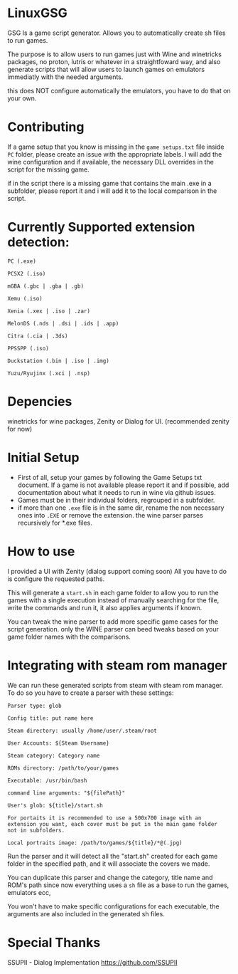 # LinuxGSG
GSG Is a game script  generator. Allows you to automatically create sh files to run games.

The purpose is to allow users to run games just with Wine and winetricks packages, no proton, lutris or whatever in a straightfoward way, and also generate
scripts that will allow users to launch games on emulators immediatly with the needed arguments.

this does NOT configure automatically the emulators, you have to do that on your own.

# Contributing

If a game setup that you know is missing in the `game setups.txt` file inside `PC` folder, please create an issue with the appropriate labels.
I will add the wine configuration and if available, the necessary DLL overrides in the script for the missing game.

if in the script there is a missing game that contains the main .exe in a subfolder, please report it and i will add it to the
local comparison in the script.


# Currently Supported extension detection:
```
PC (.exe)

PCSX2 (.iso)

mGBA (.gbc | .gba | .gb)

Xemu (.iso)

Xenia (.xex | .iso | .zar)

MelonDS (.nds | .dsi | .ids | .app)

Citra (.cia | .3ds)

PPSSPP (.iso)

Duckstation (.bin | .iso | .img)  

Yuzu/Ryujinx (.xci | .nsp)
```
# Depencies
winetricks for wine packages, Zenity or Dialog for UI. (recommended zenity for now)

# Initial Setup
- First of all, setup your games by following the Game Setups txt document. If a game is not available please report it
  and if possible, add documentation about what it needs to run in wine via github issues.
- Games must be in their individual folders, regrouped in a subfolder.
- if more than one `.exe` file is in the same dir, rename the non necessary ones into `.EXE` or remove the extension. the wine parser
  parses recursively for *.exe files.

# How to use

I provided a UI with Zenity (dialog support coming soon)
All you have to do is configure the requested paths.

This will generate a `start.sh` in each game folder to allow you to run the games with a single execution instead of manually
searching for the file, write the commands and run it, it also applies arguments if known.

You can tweak the wine parser to add more specific game cases for the script generation.
only the WINE parser can beed tweaks based on your game folder names with the comparisons.

# Integrating with steam rom manager

We can run these generated scripts from steam with steam rom manager. To do so you have to create a parser with these settings:

```
Parser type: glob

Config title: put name here

Steam directory: usually /home/user/.steam/root

User Accounts: ${Steam Username}

Steam category: Category name

ROMs directory: /path/to/your/games

Executable: /usr/bin/bash

command line arguments: "${filePath}"

User's glob: ${title}/start.sh

For portaits it is recommended to use a 500x700 image with an extension you want, each cover must be put in the main game folder
not in subfolders.

Local portraits image: /path/to/games/${title}/*@(.jpg)
```

Run the parser and it will detect all the "start.sh" created for each game folder in the specified path, and it will associate the covers we made.

You can duplicate this parser and change the category, title name and ROM's path since now everything uses a `sh` file as a base to run the games, emulators ecc,

You won't have to make specific configurations for each executable, the arguments are also included in the generated sh files.


# Special Thanks

SSUPII - Dialog Implementation https://github.com/SSUPII
